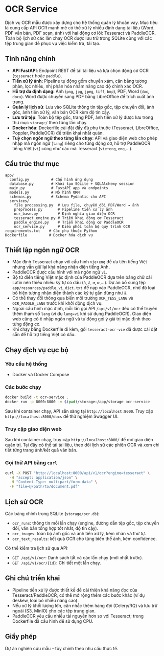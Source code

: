 # OCR Service

Dịch vụ OCR mẫu được xây dựng cho hệ thống quản lý khoản vay. Mục tiêu là cung cấp API OCR mạnh mẽ có thể xử lý nhiều định dạng tài liệu (Word, PDF văn bản, PDF scan, ảnh) với hai động cơ lõi: Tesseract và PaddleOCR. Toàn bộ lịch sử các lần chạy OCR được lưu trữ trong SQLite cùng với các tệp trung gian để phục vụ việc kiểm tra, tái tạo.

## Tính năng chính

- **API FastAPI**: Endpoint REST để tải tài liệu và lựa chọn động cơ OCR (`tesseract` hoặc `paddle`).
- **Tiền xử lý ảnh**: Pipeline tự động gồm chuyển xám, cân bằng tương phản, lọc nhiễu, nhị phân hóa nhằm nâng cao độ chính xác OCR.
- **Hỗ trợ đa định dạng**: Ảnh (`png`, `jpg`, `jpeg`, `tiff`, `bmp`), PDF, Word (`doc`, `docx`). Word được chuyển sang PDF bằng LibreOffice để trích xuất ảnh trang.
- **Quản lý lịch sử**: Lưu vào SQLite thông tin tệp gốc, tệp chuyển đổi, ảnh gốc, ảnh tiền xử lý, văn bản OCR kèm độ tin cậy.
- **Lưu trữ tệp**: Toàn bộ tệp gốc, trang PDF, ảnh tiền xử lý được lưu trong thư mục `storage/` theo từng lần chạy.
- **Docker hóa**: Dockerfile cài đặt đầy đủ phụ thuộc (Tesseract, LibreOffice, Poppler, PaddleOCR) để triển khai nhất quán.
- **Tuỳ chọn ngôn ngữ theo từng lần chạy**: API và giao diện web cho phép nhập mã ngôn ngữ (`lang`) riêng cho từng động cơ, hỗ trợ PaddleOCR tiếng Việt (`vi`) cũng như các mã Tesseract (`vie+eng`, `eng`,...).

## Cấu trúc thư mục

```
app/
  config.py          # Cấu hình ứng dụng
  database.py        # Khởi tạo SQLite + SQLAlchemy session
  main.py            # FastAPI app và endpoints
  models.py          # Mô hình ORM
  schemas.py         # Schema Pydantic cho API
  services/
    file_processing.py  # Lưu file, chuyển đổi PDF/Word → ảnh
    preprocess.py       # Pipeline tiền xử lý ảnh
    ocr_base.py         # Định nghĩa giao diện OCR
    tesseract_engine.py # Triển khai động cơ Tesseract
    paddle_engine.py    # Triển khai động cơ PaddleOCR
    ocr_service.py      # Điều phối toàn bộ quy trình OCR
requirements.txt    # Các phụ thuộc Python
Dockerfile          # Docker hóa dịch vụ
```

## Thiết lập ngôn ngữ OCR

- Mặc định Tesseract chạy với cấu hình `vie+eng` để ưu tiên tiếng Việt nhưng vẫn giữ lại khả năng nhận diện tiếng Anh.
- PaddleOCR được cấu hình với mã ngôn ngữ `vi`.
- Bộ từ điển tiếng Việt mặc định của PaddleOCR dựa trên bảng chữ cái Latin nên thiếu nhiều ký tự có dấu (`ă`, `â`, `ơ`, `ư`,...).
  Dự án bổ sung tệp `app/resources/paddle_vi_dict.txt` để nạp vào PaddleOCR, nhờ đó loại bỏ hiện tượng nhận diện thành các ký tự gần đúng như `ä`.
- Có thể thay đổi thông qua biến môi trường `OCR_TESS_LANG` và `OCR_PADDLE_LANG` trước khi khởi động dịch vụ.
- Ngoài cấu hình mặc định, mỗi lần gọi API `/api/v1/ocr` đều có thể truyền thêm tham số `lang` (ví dụ `lang=vi` khi sử dụng PaddleOCR). Giao diện web cũng có ô nhập ngôn ngữ và tự động gợi ý giá trị mặc định theo từng động cơ.
- Khi chạy bằng Dockerfile đi kèm, gói `tesseract-ocr-vie` đã được cài đặt sẵn để hỗ trợ tiếng Việt có dấu.

## Chạy dịch vụ cục bộ

### Yêu cầu hệ thống

- Docker và Docker Compose

### Các bước chạy

```bash
docker build -t ocr-service .
docker run -p 8000:8000 -v $(pwd)/storage:/app/storage ocr-service
```

Sau khi container chạy, API sẵn sàng tại `http://localhost:8000`. Truy cập `http://localhost:8000/docs` để thử nghiệm Swagger UI.

### Truy cập giao diện web

Sau khi container chạy, truy cập `http://localhost:8000/` để mở giao diện quản trị. Tại đây có thể tải tài liệu,
theo dõi lịch sử các phiên OCR và xem chi tiết từng trang ảnh/kết quả văn bản.

### Gọi thử API bằng `curl`

```bash
curl -X POST "http://localhost:8000/api/v1/ocr?engine=tesseract" \
  -H "accept: application/json" \
  -H "Content-Type: multipart/form-data" \
  -F "file=@/path/to/document.pdf"
```

## Lịch sử OCR

Các bảng chính trong SQLite (`storage/ocr.db`):

- `ocr_runs`: thông tin mỗi lần chạy (engine, đường dẫn tệp gốc, tệp chuyển đổi, văn bản tổng hợp tốt nhất, độ tin cậy).
- `ocr_images`: toàn bộ ảnh gốc và ảnh tiền xử lý, kèm nhãn và thứ tự.
- `ocr_text_results`: kết quả OCR cho từng biến thể ảnh, kèm confidence.

Có thể kiểm tra lịch sử qua API:

- `GET /api/v1/ocr`: Danh sách tất cả các lần chạy (mới nhất trước).
- `GET /api/v1/ocr/{id}`: Chi tiết một lần chạy.

## Ghi chú triển khai

- Pipeline tiền xử lý được thiết kế để cải thiện khả năng đọc của Tesseract/PaddleOCR, có thể mở rộng thêm các bước khác (ví dụ deskew, loại bỏ nhiễu nâng cao).
- Nếu xử lý khối lượng lớn, cân nhắc thêm hàng đợi (Celery/RQ) và lưu trữ ngoài (S3, MinIO) cho các tệp trung gian.
- PaddleOCR yêu cầu nhiều tài nguyên hơn so với Tesseract; trong Dockerfile đã cấu hình để sử dụng CPU.

## Giấy phép

Dự án nghiên cứu mẫu – tùy chỉnh theo nhu cầu thực tế.
